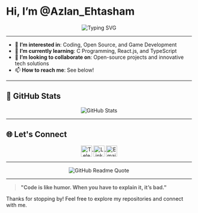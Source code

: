 # Hi, I’m @Azlan_Ehtasham 

<p align="center">
  <img src="https://readme-typing-svg.herokuapp.com?color=F7D700&size=25&center=true&vCenter=true&width=500&lines=Welcome+to+my+GitHub+Profile!;I+am+a+Passionate+Developer;Always+Learning+Something+New" alt="Typing SVG">
</p>

---

- 👀 **I’m interested in**: Coding, Open Source, and Game Development
- 🌱 **I’m currently learning**: C Programming, React.js, and TypeScript
- 💞️ **I’m looking to collaborate on**: Open-source projects and innovative tech solutions
- 📫 **How to reach me**: See below!

---

## 🚀 GitHub Stats

<p align="center">
  <img align="center" src="https://github-stats.nabak.dev/api?username=AzlanEh&show_icons=true&hide_rank=true&bg_color=1e1e2e&text_color=cdd6f4&border_color=313244&title_color=cba6f7&icon_color=f5c2e7&cache_seconds=14400&line_height=28&custom_title=Github%20Stats" alt="GitHub Stats" />
</p>

---

## 🌐 Let's Connect

<p align="center">
  <a href="https://t.me/nabakdev" target="_blank">
    <img align="top" height="30" src="https://img.shields.io/badge/Telegram-1793D1?logo=Telegram&logoColor=FFFFFF" alt="Telegram"/>
  </a>
  <a href="https://www.linkedin.com/in/azlan-ehtasham/" target="_blank">
    <img align="top" height="30" src="https://img.shields.io/badge/LinkedIn-0077B5?logo=linkedin&logoColor=FFFFFF" alt="LinkedIn"/>
  </a>
  <a href="mailto:your.email@example.com" target="_blank">
    <img align="top" height="30" src="https://img.shields.io/badge/Email-D14836?logo=gmail&logoColor=FFFFFF" alt="Email"/>
  </a>
</p>

---

<p align="center">
  <img src="https://quotes-github-readme.vercel.app/api?type=horizontal&theme=dark" alt="GitHub Readme Quote">
</p>

---

> **"Code is like humor. When you have to explain it, it’s bad."**

Thanks for stopping by! Feel free to explore my repositories and connect with me.






<!--- # Hi, I’m @Azlan_Ehtasham 

- 👀 **I’m interested in**: Coding, Open Source, and Game Development
- 🌱 **I’m currently learning**: C Programming, React.js, and TypeScript
- 💞️ **I’m looking to collaborate on**: Open-source projects and innovative tech solutions
- 📫 **How to reach me**: See below!

---

## GitHub Stats

| <img align="center" src="https://github-stats.nabak.dev/api?username=AzlanEh&show_icons=true&hide_rank=true&bg_color=1e1e2e&text_color=cdd6f4&border_color=313244&title_color=cba6f7&icon_color=f5c2e7&cache_seconds=14400&line_height=28&custom_title=Github%20Stats"/> | 
| ----------------------------------------------------------------------------------------------------------------------------------------------------------- |

---

## Let's Connect

<a href="https://t.me/nabakdev" target="_blank"><img align="top" height="24" src="https://img.shields.io/badge/Telegram-1793D1?logo=Telegram&logoColor=FFFFFF" alt="Telegram"/></a>
<a href="https://www.linkedin.com/in/azlan-ehtasham/" target="_blank"><img align="top" height="24" src="https://img.shields.io/badge/LinkedIn-0077B5?logo=linkedin&logoColor=FFFFFF" alt="LinkedIn"/></a>
<a href="mailto:your.email@example.com" target="_blank"><img align="top" height="24" src="https://img.shields.io/badge/Email-D14836?logo=gmail&logoColor=FFFFFF" alt="Email"/></a>

---

> **"Code is like humor. When you have to explain it, it’s bad."**

Thanks for stopping by! Feel free to explore my repositories and connect with me. --->









